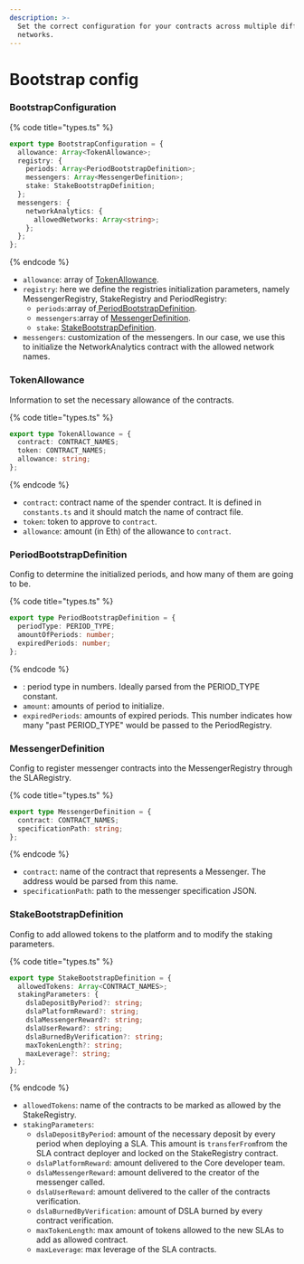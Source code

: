 ```yaml
---
description: >-
  Set the correct configuration for your contracts across multiple different
  networks.
---
```


# Bootstrap config

### BootstrapConfiguration

{% code title="types.ts" %}
```typescript
export type BootstrapConfiguration = {
  allowance: Array<TokenAllowance>;
  registry: {
    periods: Array<PeriodBootstrapDefinition>;
    messengers: Array<MessengerDefinition>;
    stake: StakeBootstrapDefinition;
  };
  messengers: {
    networkAnalytics: {
      allowedNetworks: Array<string>;
    };
  };
};

```
{% endcode %}

* `allowance`: array of [TokenAllowance](bootstrap.md#tokenallowance).
* `registry`: here we define the registries initialization parameters, namely MessengerRegistry, StakeRegistry and PeriodRegistry:
  * `periods`:array of[ PeriodBootstrapDefinition](bootstrap.md#periodbootstrapdefinition).
  * `messengers`:array of [MessengerDefinition](bootstrap.md#messengerdefinition).
  * `stake`: [StakeBootstrapDefinition](bootstrap.md#stakebootstrapdefinition).
* `messengers`: customization of the messengers. In our case, we use this to initialize the NetworkAnalytics contract with the allowed network names.

### TokenAllowance

Information to set the necessary allowance of the contracts.

{% code title="types.ts" %}
```typescript
export type TokenAllowance = {
  contract: CONTRACT_NAMES;
  token: CONTRACT_NAMES;
  allowance: string;
};
```
{% endcode %}

* `contract`: contract name of the spender contract. It is defined in `constants.ts` and it should match the name of contract file. 
* `token`: token to approve to `contract`.
* `allowance`: amount \(in Eth\) of the allowance to `contract`.

### PeriodBootstrapDefinition

Config to determine the initialized periods, and how many of them are going to be.

{% code title="types.ts" %}
```typescript
export type PeriodBootstrapDefinition = {
  periodType: PERIOD_TYPE;
  amountOfPeriods: number;
  expiredPeriods: number;
};
```
{% endcode %}

* : period type in numbers. Ideally parsed from the PERIOD\_TYPE constant.
* `amount`: amounts of period to initialize.
* `expiredPeriods`: amounts of expired periods. This number indicates how many "past PERIOD\_TYPE" would be passed to the PeriodRegistry.

### MessengerDefinition

Config to register messenger contracts into the MessengerRegistry through the SLARegistry.

{% code title="types.ts" %}
```typescript
export type MessengerDefinition = {
  contract: CONTRACT_NAMES;
  specificationPath: string;
};
```
{% endcode %}

* `contract`: name of the contract that represents a Messenger. The address would be parsed from this name.
* `specificationPath`: path to the messenger specification JSON.

### StakeBootstrapDefinition

Config to add allowed tokens to the platform and to modify the staking parameters.

{% code title="types.ts" %}
```typescript
export type StakeBootstrapDefinition = {
  allowedTokens: Array<CONTRACT_NAMES>;
  stakingParameters: {
    dslaDepositByPeriod?: string;
    dslaPlatformReward?: string;
    dslaMessengerReward?: string;
    dslaUserReward?: string;
    dslaBurnedByVerification?: string;
    maxTokenLength?: string;
    maxLeverage?: string;
  };
};
```
{% endcode %}

* `allowedTokens`: name of the contracts to be marked as allowed by the StakeRegistry.
* `stakingParameters`: 
  * `dslaDepositByPeriod`: amount of the necessary deposit by every period when deploying a SLA. This amount is `transferFrom`from the SLA contract deployer and locked on the StakeRegistry contract.
  * `dslaPlatformReward`: amount delivered to the Core developer team.
  * `dslaMessengerReward`: amount delivered to the creator of the messenger called.
  * `dslaUserReward`: amount delivered to the caller of the contracts verification.
  * `dslaBurnedByVerification`: amount of DSLA burned by every contract verification.
  * `maxTokenLength`: max amount of tokens allowed to the new SLAs to add as allowed contract.
  * `maxLeverage`: max leverage of the SLA contracts.

